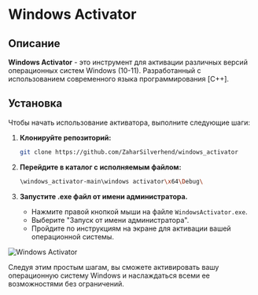# Windows Activator

## Описание
**Windows Activator** - это инструмент для активации различных версий операционных систем Windows (10-11). Разработанный с использованием современного языка программирования [C++].

## Установка

Чтобы начать использование активатора, выполните следующие шаги:

1. **Клонируйте репозиторий:**
   ```bash
   git clone https://github.com/ZaharSilverhend/windows_activator
   ```

2. **Перейдите в каталог с исполняемым файлом:**
   ```bash
   \windows_activator-main\windows activator\x64\Debug\
   ```

3. **Запустите .exe файл от имени администратора.**
   - Нажмите правой кнопкой мыши на файле `WindowsActivator.exe`.
   - Выберите "Запуск от имени администратора".
   - Пройдите по инструкциям на экране для активации вашей операционной системы.

![Windows Activator](https://github.com/ZaharSilverhend/windows_activator/assets/153616076/9fb55a7a-c7ff-4965-b5a5-8a19e25e4d0b)

Следуя этим простым шагам, вы сможете активировать вашу операционную систему Windows и наслаждаться всеми ее возможностями без ограничений.
